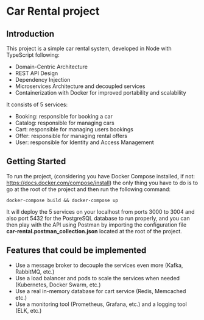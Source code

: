 # Car Rental project

## Introduction
This project is a simple car rental system, developed in Node with TypeScript following:
- Domain-Centric Architecture
- REST API Design
- Dependency Injection
- Microservices Architecture and decoupled services
- Containerization with Docker for improved portability and scalability

It consists of 5 services:
- Booking: responsible for booking a car
- Catalog: responsible for managing cars
- Cart: responsible for managing users bookings
- Offer: responsible for managing rental offers
- User: responsible for Identity and Access Management

## Getting Started
To run the project, (considering you have Docker Compose installed, if not: https://docs.docker.com/compose/install) the only thing you have to do is to go at the root of the project and then run the following command:
```
docker-compose build && docker-compose up
```
It will deploy the 5 services on your localhost from ports 3000 to 3004 and also port 5432 for the PostgreSQL database to run properly, and you can then play with the API using Postman by importing the configuration file **car-rental.postman_collection.json** located at the root of the project.

## Features that could be implemented
- Use a message broker to decouple the services even more (Kafka, RabbitMQ, etc.)
- Use a load balancer and pods to scale the services when needed (Kubernetes, Docker Swarm, etc.)
- Use a real in-memory database for cart service (Redis, Memcached etc.)
- Use a monitoring tool (Prometheus, Grafana, etc.) and a logging tool (ELK, etc.)
